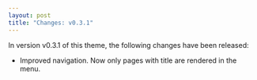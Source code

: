 ```yaml
---
layout: post
title: "Changes: v0.3.1"
---
```


In version v0.3.1 of this theme, the following changes have been released:

- Improved navigation. Now only pages with title are rendered in the menu.

